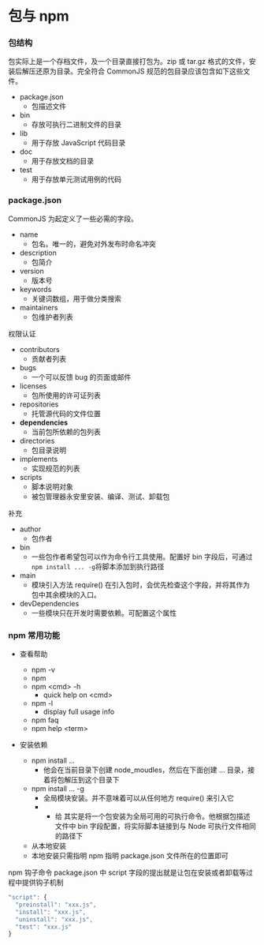 # 包与 npm

### 包结构

包实际上是一个存档文件，及一个目录直接打包为。zip 或 tar.gz 格式的文件，安装后解压还原为目录。完全符合 CommonJS 规范的包目录应该包含如下这些文件。

- package.json
  - 包描述文件
- bin
  - 存放可执行二进制文件的目录
- lib
  - 用于存放 JavaScript 代码目录
- doc
  - 用于存放文档的目录
- test
  - 用于存放单元测试用例的代码

### package.json

CommonJS 为起定义了一些必需的字段。

- name
  - 包名。唯一的，避免对外发布时命名冲突
- description
  - 包简介
- version
  - 版本号
- keywords
  - 关键词数组，用于做分类搜索
- maintainers
  - 包维护者列表

权限认证

- contributors
  - 贡献者列表
- bugs
  - 一个可以反馈 bug 的页面或邮件
- licenses
  - 包所使用的许可证列表
- repositories
  - 托管源代码的文件位置
- **dependencies**
  - 当前包所依赖的包列表
- directories
  - 包目录说明
- implements
  - 实现规范的列表
- scripts
  - 脚本说明对象
  - 被包管理器永安里安装、编译、测试、卸载包

补充

- author
  - 包作者
- bin
  - 一些包作者希望包可以作为命令行工具使用。配置好 bin 字段后，可通过 `npm install ... -g`将脚本添加到执行路径
- main
  - 模块引入方法 require() 在引入包时，会优先检查这个字段，并将其作为包中其余模块的入口。
- devDependencies
  - 一些模块只在开发时需要依赖。可配置这个属性

### npm 常用功能

- 查看帮助

  - npm -v
  - npm
  - npm <cmd\> -h
    - quick help on <cmd\>
  - npm -l
    - display full usage info
  - npm faq
  - npm help <term\>

- 安装依赖
  - npm install ...
    - 他会在当前目录下创建 node_moudles，然后在下面创建 ... 目录，接着将包解压到这个目录下
  - npm install ... -g
    - 全局模块安装。并不意味着可以从任何地方 require() 来引入它
    - - 给 其实是将一个包安装为全局可用的可执行命令。他根据包描述文件中 bin 字段配置，将实际脚本链接到与 Node 可执行文件相同的路径下
  - 从本地安装
  - 本地安装只需指明 npm 指明 package.json 文件所在的位置即可

npm 钩子命令
package.json 中 script 字段的提出就是让包在安装或者卸载等过程中提供钩子机制

```js
"script": {
  "preinstall": "xxx.js",
  "install": "xxx.js",
  "uninstall": "xxx.js",
  "test": "xxx.js"
}
```
